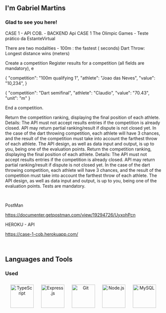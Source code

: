 


##  I'm Gabriel Martins   
  



### Glad to see you here!  
CASE 1 - API COB. - BACKEND 
Api CASE 1 The Olimpic Games - Teste prático da EstanteVirtual

There are two modalities - 100m : the fastest ( seconds)
Dart Throw: Longest distance wins (meters)

Create a competition Register results for a competition (all fields are mandatory), e

{ "competition": "100m qualifying 1", "athlete": "Joao das Neves", "value": "10,234", }

{ "competition": "Dart semifinal", "athlete": "Claudio", "value": "70.43", "unit": "m" }

End a competition.

Return the competition ranking, displaying the final position of each athlete. 
Details: The API must not accept results entries if the competition is already closed. API may return partial ranking/result if dispute is not closed yet. In the case of the dart throwing competition, each athlete will have 3 chances, and the result of the competition must take into account the farthest throw of each athlete. The API design, as well as data input and output, is up to you, being one of the evaluation points. Return the competition ranking, displaying the final position of each athlete. Details: The API must not accept results entries if the competition is already closed. API may return partial ranking/result if dispute is not closed yet. In the case of the dart throwing competition, each athlete will have 3 chances, and the result of the competition must take into account the farthest throw of each athlete. The API design, as well as data input and output, is up to you, being one of the evaluation points. Tests are mandatory.  
  

<br/>  


PostMan 

https://documenter.getpostman.com/view/19294726/UyxohPcn


HEROKU - API 

https://case-1-cob.herokuapp.com/


<br/>  


## Languages and Tools  


### Used   
<div align="center">  
<img style="margin: 10px" src="https://profilinator.rishav.dev/skills-assets/typescript-original.svg" alt="TypeScript" height="75" />  
<img style="margin: 10px" src="https://profilinator.rishav.dev/skills-assets/express-original-wordmark.svg" alt="Express.js" height="75" />  
<img style="margin: 10px" src="https://profilinator.rishav.dev/skills-assets/git-scm-icon.svg" alt="Git" height="75" />  
<img style="margin: 10px" src="https://profilinator.rishav.dev/skills-assets/nodejs-original-wordmark.svg" alt="Node.js" height="75" />  
<img style="margin: 10px" src="https://profilinator.rishav.dev/skills-assets/mysql-original-wordmark.svg" alt="MySQL" height="75" />  
</div>  

<br/>  



